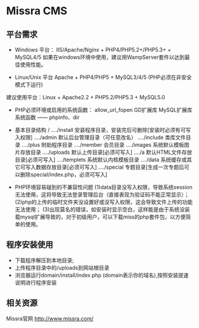 # Missra CMS

## 平台需求
* Windows 平台：
IIS/Apache/Nginx + PHP4/PHP5.2+/PHP5.3+ + MySQL4/5
如果在windows环境中使用，建议用WampServer套件以达到最佳使用性能。

* Linux/Unix 平台
Apache + PHP4/PHP5 + MySQL3/4/5 (PHP必须在非安全模式下运行)

建议使用平台：Linux + Apache2.2 + PHP5.2/PHP5.3 + MySQL5.0

* PHP必须环境或启用的系统函数：
allow_url_fopen
GD扩展库
MySQL扩展库
系统函数 —— phpinfo、dir

* 基本目录结构
/
..../install     安装程序目录，安装完后可删除[安装时必须有可写入权限]
..../admin       默认后台管理目录（可任意改名）
..../include     类库文件目录
..../plus        附助程序目录
..../member      会员目录
..../images      系统默认模板图片存放目录
..../uploads     默认上传目录[必须可写入]
..../a        	 默认HTML文件存放目录[必须可写入]
..../templets    系统默认内核模板目录
..../data        系统缓存或其它可写入数据存放目录[必须可写入]
..../special     专题目录[生成一次专题后可以删除special/index.php，必须可写入]

* PHP环境容易碰到的不兼容性问题
  (1)data目录没写入权限，导致系统session无法使用，这将导致无法登录管理后台（直接表现为验证码不能正常显示）；
  (2)php的上传的临时文件夹没设置好或没写入权限，这会导致文件上传的功能无法使用；
  (3)出现莫名的错误，如安装时显示空白，这样能是由于系统没装载mysql扩展导致的，对于初级用户，可以下载miss的php套件包，以方便简单的使用。

## 程序安装使用
* 下载程序解压到本地目录;
* 上传程序目录中的/uploads到网站根目录
* 浏览器运行domain/install/index.php (domain表示你的域名),按照安装提速说明进行程序安装
 
## 相关资源
Missra官网	http://www.missra.com/
